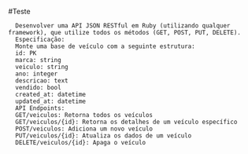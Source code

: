 #Teste

      Desenvolver uma API JSON RESTful em Ruby (utilizando qualquer framework), que utilize todos os métodos (GET, POST, PUT, DELETE).
      Especificação:
      Monte uma base de veículo com a seguinte estrutura:
      id: PK
      marca: string
      veiculo: string
      ano: integer
      descricao: text
      vendido: bool
      created_at: datetime
      updated_at: datetime
      API Endpoints:
      GET/veiculos: Retorna todos os veículos
      GET/veiculos/{id}: Retorna os detalhes de um veículo específico
      POST/veiculos: Adiciona um novo veículo
      PUT/veiculos/{id}: Atualiza os dados de um veículo
      DELETE/veiculos/{id}: Apaga o veículo
      
      
      
      
      